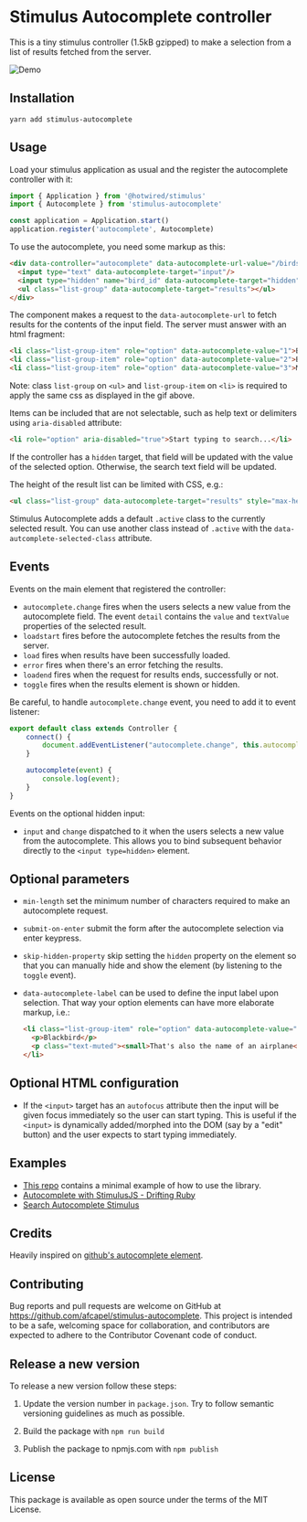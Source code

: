 # Stimulus Autocomplete controller

This is a tiny stimulus controller (1.5kB gzipped) to make a selection from a
list of results fetched from the server.

![Demo](https://media.giphy.com/media/5dYbYLVX4fSbbdyN84/giphy.gif)

## Installation

```plain
yarn add stimulus-autocomplete
```

## Usage

Load your stimulus application as usual and the register the autocomplete
controller with it:

```javascript
import { Application } from '@hotwired/stimulus'
import { Autocomplete } from 'stimulus-autocomplete'

const application = Application.start()
application.register('autocomplete', Autocomplete)
```

To use the autocomplete, you need some markup as this:

```html
<div data-controller="autocomplete" data-autocomplete-url-value="/birds/search" data-autocomplete-selected-class="active">
  <input type="text" data-autocomplete-target="input"/>
  <input type="hidden" name="bird_id" data-autocomplete-target="hidden"/>
  <ul class="list-group" data-autocomplete-target="results"></ul>
</div>
```

The component makes a request to the `data-autocomplete-url` to fetch results for
the contents of the input field. The server must answer with an html fragment:

```html
<li class="list-group-item" role="option" data-autocomplete-value="1">Blackbird</li>
<li class="list-group-item" role="option" data-autocomplete-value="2">Bluebird</li>
<li class="list-group-item" role="option" data-autocomplete-value="3">Mockingbird</li>
```

Note: class `list-group` on `<ul>` and `list-group-item` on `<li>` is required to apply the same css as displayed in the gif above.

Items can be included that are not selectable, such as help text or delimiters using `aria-disabled` attribute:

```html
<li role="option" aria-disabled="true">Start typing to search...</li>
```

If the controller has a `hidden` target, that field will be updated with the value
of the selected option. Otherwise, the search text field will be updated.

The height of the result list can be limited with CSS, e.g.:

```html
<ul class="list-group" data-autocomplete-target="results" style="max-height: 10rem; overflow-y: scroll;"></ul>
```

Stimulus Autocomplete adds a default `.active` class to the currently selected result. You can use another class instead of `.active` with the `data-autcomplete-selected-class` attribute.

## Events

Events on the main element that registered the controller:

* `autocomplete.change` fires when the users selects a new value from the autocomplete
field. The event `detail` contains the `value` and `textValue` properties of the
selected result.
* `loadstart` fires before the autocomplete fetches the results from the server.
* `load` fires when results have been successfully loaded.
* `error` fires when there's an error fetching the results.
* `loadend` fires when the request for results ends, successfully or not.
* `toggle` fires when the results element is shown or hidden.

Be careful, to handle `autocomplete.change` event, you need to add it to event listener:

```js
export default class extends Controller {
    connect() {
        document.addEventListener("autocomplete.change", this.autocomplete.bind(this))
    }

    autocomplete(event) {
        console.log(event);
    }
}
```

Events on the optional hidden input:

* `input` and `change` dispatched to it when the users selects a new value from the autocomplete. This allows you to bind subsequent behavior directly to the `<input type=hidden>` element.

## Optional parameters

* `min-length` set the minimum number of characters required to make an autocomplete request.
* `submit-on-enter` submit the form after the autocomplete selection via enter keypress.
* `skip-hidden-property` skip setting the `hidden` property on the element so that you can manually hide and show the element (by listening to the `toggle` event).
* `data-autocomplete-label` can be used to define the input label upon selection. That way your option elements can have more elaborate markup, i.e.:

  ```html
  <li class="list-group-item" role="option" data-autocomplete-value="1" data-autocomplete-label="Blackbird">
    <p>Blackbird</p>
    <p class="text-muted"><small>That's also the name of an airplane</small></p>
  </li>
  ```

## Optional HTML configuration

* If the `<input>` target has an `autofocus` attribute then the input will be given focus immediately so the user can start typing. This is useful if the `<input>` is dynamically added/morphed into the DOM (say by a "edit" button) and the user expects to start typing immediately.

## Examples

- [This repo](https://github.com/afcapel/stimulus-autocomplete-example) contains a minimal example of how
to use the library.
- [Autocomplete with StimulusJS - Drifting Ruby](https://www.driftingruby.com/episodes/autocomplete-with-stimulusjs)
- [Search Autocomplete Stimulus](https://itnext.io/search-autocomplete-stimulus-4e941df54d39?sk=a09dbf0e1ca8cd2f544ba34b78f739f0)


## Credits

Heavily inspired on [github's autocomplete element](https://github.com/github/auto-complete-element).

## Contributing

Bug reports and pull requests are welcome on GitHub at <https://github.com/afcapel/stimulus-autocomplete>.  This project is intended to be a safe, welcoming space for  collaboration, and contributors are expected to adhere to the  Contributor Covenant code of conduct.

## Release a new version

To release a new version follow these steps:

1. Update the version number in `package.json`. Try to follow
semantic versioning guidelines as much as possible.

2. Build the package with `npm run build`

3. Publish the package to npmjs.com with `npm publish`

## License

This package is available as open source under the terms of the MIT License.
